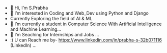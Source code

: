 - 👋 Hi, I’m S.Prabha
- 👀 I’m interested in Coding and Web_Dev using Python and Django
- Currently Exploring the field of AI & ML
- 🌱 I’m currently a student in Computer Science With Artificial Intelligence and Machine Learning...
- 💞️ I’m Seaching for Internships and Jobs ...
- :) U can Reach me by- https://www.linkedin.com/in/prabha-s-32b071116  (LinkedIn) ...

<!---
Prabha-Rocks/Prabha-Rocks is a ✨ special ✨ repository because its `README.md` (this file) appears on your GitHub profile.
You can click the Preview link to take a look at your changes.
--->
